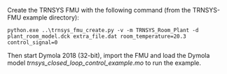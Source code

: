 Create the TRNSYS FMU with the following command (from the TRNSYS-FMU example directory):

```
python.exe ..\trnsys_fmu_create.py -v -m TRNSYS_Room_Plant -d plant_room_model.dck extra_file.dat room_temperature=20.3 control_signal=0
```

Then start Dymola 2018 (32-bit), import the FMU and load the Dymola model *trnsys_closed_loop_control_example.mo* to run the example.
